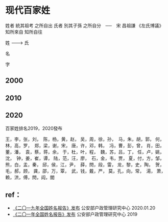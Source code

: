 # 现代百家姓

姓者 統其祖考 之所自出 氏者 別其子孫 之所自分　──　宋 昌祖謙 《左氏博議》 知所來自 知所自往

姓 ---> 氏

名

字



## 2000

## 2010

## 2020





百家姓排名2019，2020發布

王，李，张，刘，　陈，杨，黄，赵，
吴，周，徐，孙，　马，朱，胡，郭，
何，林，高，罗，　郑，梁，谢，宋，
唐，许，邓，韩，　冯，曹，彭，曾，
肖，田，董，潘，　袁，蔡，蒋，余，
于，杜，叶，程，　魏，苏，吕，丁，
任，卢，姚，沈，　钟，姜，崔，谭，
陆，范，汪，廖，　石，金，韦，贾，
夏，付，方，邹，　熊，白，孟，秦，
邱，侯，江，尹，　薛，閆，段，雷，
龙，黎，史，陶，　贺，毛，郝，顾，
龚，邵，万，覃，　武，钱，戴，严，
莫，孔，向，常，　湯，
萧，赖，洪，傅，閆，阎，閻





## ref：

* [《二〇一九年全国姓名报告》发布](https://www.mps.gov.cn/n2254314/n6409334/c6874817/content.html)  公安部户政管理研究中心 2020.01.20
* [《二〇一年全国姓名报告》发布]()  公安部户政管理研究中心 2019

